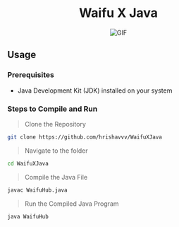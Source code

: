 <div align="center">
  <h1>Waifu X Java</h1>
  <img src="https://i.giphy.com/media/v1.Y2lkPTc5MGI3NjExaGFvaG5ocHk3NGRyNXhqajg1d3N1bmw1bno0OHp2eW85Y3poNmdjbSZlcD12MV9pbnRlcm5hbF9naWZfYnlfaWQmY3Q9Zw/WcV8z3PXc7ZmjGQ7s0/giphy.gif" alt="GIF">
</div>

## Usage

### Prerequisites
- Java Development Kit (JDK) installed on your system

### Steps to Compile and Run

> Clone the Repository
```sh
git clone https://github.com/hrishavvv/WaifuXJava
```
> Navigate to the folder
```sh
cd WaifuXJava
```

> Compile the Java File
```sh
javac WaifuHub.java
```

> Run the Compiled Java Program
```sh
java WaifuHub
```
